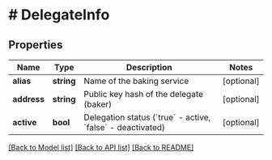 # # DelegateInfo

## Properties

Name | Type | Description | Notes
------------ | ------------- | ------------- | -------------
**alias** | **string** | Name of the baking service | [optional]
**address** | **string** | Public key hash of the delegate (baker) | [optional]
**active** | **bool** | Delegation status (&#x60;true&#x60; - active, &#x60;false&#x60; - deactivated) | [optional]

[[Back to Model list]](../../README.md#models) [[Back to API list]](../../README.md#endpoints) [[Back to README]](../../README.md)

